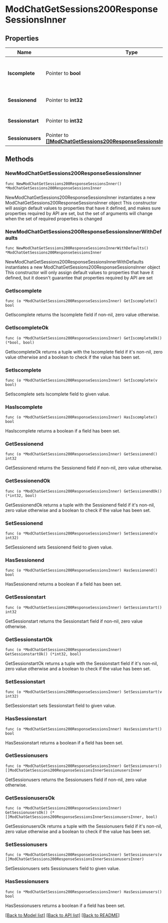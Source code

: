 # ModChatGetSessions200ResponseSessionsInner

## Properties

Name | Type | Description | Notes
------------ | ------------- | ------------- | -------------
**Iscomplete** | Pointer to **bool** | Whether the session is completed or not. | [optional] [default to null]
**Sessionend** | Pointer to **int32** | Session end time. | [optional] [default to null]
**Sessionstart** | Pointer to **int32** | Session start time. | [optional] [default to null]
**Sessionusers** | Pointer to [**[]ModChatGetSessions200ResponseSessionsInnerSessionusersInner**](ModChatGetSessions200ResponseSessionsInnerSessionusersInner.md) |  | [optional] 

## Methods

### NewModChatGetSessions200ResponseSessionsInner

`func NewModChatGetSessions200ResponseSessionsInner() *ModChatGetSessions200ResponseSessionsInner`

NewModChatGetSessions200ResponseSessionsInner instantiates a new ModChatGetSessions200ResponseSessionsInner object
This constructor will assign default values to properties that have it defined,
and makes sure properties required by API are set, but the set of arguments
will change when the set of required properties is changed

### NewModChatGetSessions200ResponseSessionsInnerWithDefaults

`func NewModChatGetSessions200ResponseSessionsInnerWithDefaults() *ModChatGetSessions200ResponseSessionsInner`

NewModChatGetSessions200ResponseSessionsInnerWithDefaults instantiates a new ModChatGetSessions200ResponseSessionsInner object
This constructor will only assign default values to properties that have it defined,
but it doesn't guarantee that properties required by API are set

### GetIscomplete

`func (o *ModChatGetSessions200ResponseSessionsInner) GetIscomplete() bool`

GetIscomplete returns the Iscomplete field if non-nil, zero value otherwise.

### GetIscompleteOk

`func (o *ModChatGetSessions200ResponseSessionsInner) GetIscompleteOk() (*bool, bool)`

GetIscompleteOk returns a tuple with the Iscomplete field if it's non-nil, zero value otherwise
and a boolean to check if the value has been set.

### SetIscomplete

`func (o *ModChatGetSessions200ResponseSessionsInner) SetIscomplete(v bool)`

SetIscomplete sets Iscomplete field to given value.

### HasIscomplete

`func (o *ModChatGetSessions200ResponseSessionsInner) HasIscomplete() bool`

HasIscomplete returns a boolean if a field has been set.

### GetSessionend

`func (o *ModChatGetSessions200ResponseSessionsInner) GetSessionend() int32`

GetSessionend returns the Sessionend field if non-nil, zero value otherwise.

### GetSessionendOk

`func (o *ModChatGetSessions200ResponseSessionsInner) GetSessionendOk() (*int32, bool)`

GetSessionendOk returns a tuple with the Sessionend field if it's non-nil, zero value otherwise
and a boolean to check if the value has been set.

### SetSessionend

`func (o *ModChatGetSessions200ResponseSessionsInner) SetSessionend(v int32)`

SetSessionend sets Sessionend field to given value.

### HasSessionend

`func (o *ModChatGetSessions200ResponseSessionsInner) HasSessionend() bool`

HasSessionend returns a boolean if a field has been set.

### GetSessionstart

`func (o *ModChatGetSessions200ResponseSessionsInner) GetSessionstart() int32`

GetSessionstart returns the Sessionstart field if non-nil, zero value otherwise.

### GetSessionstartOk

`func (o *ModChatGetSessions200ResponseSessionsInner) GetSessionstartOk() (*int32, bool)`

GetSessionstartOk returns a tuple with the Sessionstart field if it's non-nil, zero value otherwise
and a boolean to check if the value has been set.

### SetSessionstart

`func (o *ModChatGetSessions200ResponseSessionsInner) SetSessionstart(v int32)`

SetSessionstart sets Sessionstart field to given value.

### HasSessionstart

`func (o *ModChatGetSessions200ResponseSessionsInner) HasSessionstart() bool`

HasSessionstart returns a boolean if a field has been set.

### GetSessionusers

`func (o *ModChatGetSessions200ResponseSessionsInner) GetSessionusers() []ModChatGetSessions200ResponseSessionsInnerSessionusersInner`

GetSessionusers returns the Sessionusers field if non-nil, zero value otherwise.

### GetSessionusersOk

`func (o *ModChatGetSessions200ResponseSessionsInner) GetSessionusersOk() (*[]ModChatGetSessions200ResponseSessionsInnerSessionusersInner, bool)`

GetSessionusersOk returns a tuple with the Sessionusers field if it's non-nil, zero value otherwise
and a boolean to check if the value has been set.

### SetSessionusers

`func (o *ModChatGetSessions200ResponseSessionsInner) SetSessionusers(v []ModChatGetSessions200ResponseSessionsInnerSessionusersInner)`

SetSessionusers sets Sessionusers field to given value.

### HasSessionusers

`func (o *ModChatGetSessions200ResponseSessionsInner) HasSessionusers() bool`

HasSessionusers returns a boolean if a field has been set.


[[Back to Model list]](../README.md#documentation-for-models) [[Back to API list]](../README.md#documentation-for-api-endpoints) [[Back to README]](../README.md)



